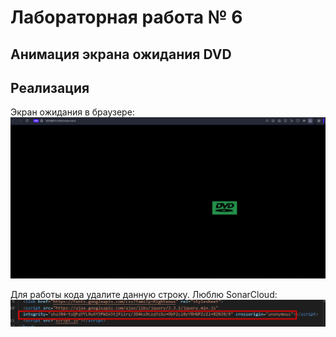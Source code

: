 # Лабораторная работа № 6

## Анимация экрана ожидания DVD

## Реализация

Экран ожидания в браузере:
![](images/dvd.jpg)


Для работы кода удалите данную строку. Люблю SonarCloud:
![](images/delete_this.jpg)

##
